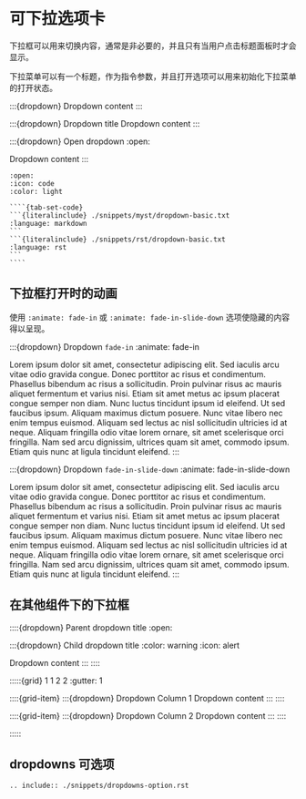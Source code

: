 # 可下拉选项卡

下拉框可以用来切换内容，通常是非必要的，并且只有当用户点击标题面板时才会显示。

下拉菜单可以有一个标题，作为指令参数，并且打开选项可以用来初始化下拉菜单的打开状态。

:::{dropdown}
Dropdown content
:::

:::{dropdown} Dropdown title
Dropdown content
:::

:::{dropdown} Open dropdown
:open:

Dropdown content
:::

`````{dropdown} Syntax
:open:
:icon: code
:color: light

````{tab-set-code}
```{literalinclude} ./snippets/myst/dropdown-basic.txt
:language: markdown
```
```{literalinclude} ./snippets/rst/dropdown-basic.txt
:language: rst
```
````
`````

## 下拉框打开时的动画

使用 `:animate: fade-in` 或 `:animate: fade-in-slide-down` 选项使隐藏的内容得以呈现。

:::{dropdown} Dropdown `fade-in`
:animate: fade-in

Lorem ipsum dolor sit amet, consectetur adipiscing elit. Sed iaculis arcu vitae odio gravida congue. Donec porttitor ac risus et condimentum. Phasellus bibendum ac risus a sollicitudin. Proin pulvinar risus ac mauris aliquet fermentum et varius nisi. Etiam sit amet metus ac ipsum placerat congue semper non diam. Nunc luctus tincidunt ipsum id eleifend. Ut sed faucibus ipsum. Aliquam maximus dictum posuere. Nunc vitae libero nec enim tempus euismod. Aliquam sed lectus ac nisl sollicitudin ultricies id at neque. Aliquam fringilla odio vitae lorem ornare, sit amet scelerisque orci fringilla. Nam sed arcu dignissim, ultrices quam sit amet, commodo ipsum. Etiam quis nunc at ligula tincidunt eleifend.
:::

:::{dropdown} Dropdown `fade-in-slide-down`
:animate: fade-in-slide-down

Lorem ipsum dolor sit amet, consectetur adipiscing elit. Sed iaculis arcu vitae odio gravida congue. Donec porttitor ac risus et condimentum. Phasellus bibendum ac risus a sollicitudin. Proin pulvinar risus ac mauris aliquet fermentum et varius nisi. Etiam sit amet metus ac ipsum placerat congue semper non diam. Nunc luctus tincidunt ipsum id eleifend. Ut sed faucibus ipsum. Aliquam maximus dictum posuere. Nunc vitae libero nec enim tempus euismod. Aliquam sed lectus ac nisl sollicitudin ultricies id at neque. Aliquam fringilla odio vitae lorem ornare, sit amet scelerisque orci fringilla. Nam sed arcu dignissim, ultrices quam sit amet, commodo ipsum. Etiam quis nunc at ligula tincidunt eleifend.
:::

## 在其他组件下的下拉框

::::{dropdown} Parent dropdown title
:open:

:::{dropdown} Child dropdown title
:color: warning
:icon: alert

Dropdown content
:::
::::

:::::{grid} 1 1 2 2
:gutter: 1

::::{grid-item}
:::{dropdown} Dropdown Column 1
Dropdown content
:::
::::

::::{grid-item}
:::{dropdown} Dropdown Column 2
Dropdown content
:::
::::

:::::


## dropdowns 可选项

```{eval-rst}
.. include:: ./snippets/dropdowns-option.rst
```
